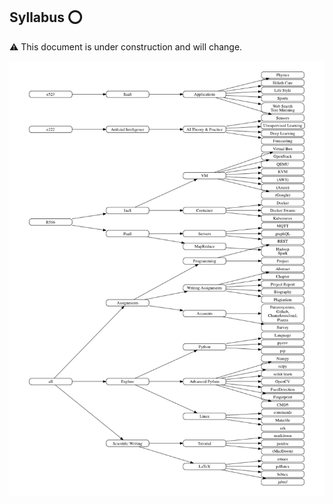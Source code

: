 ## Syllabus :o:

:warning: This document is under construction and will change.

![](images/graph-all.png)


